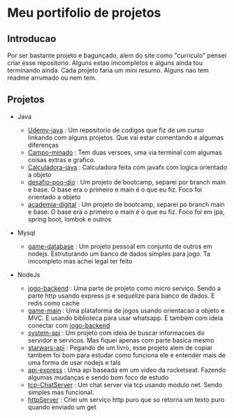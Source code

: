 # Meu portifolio de projetos

## Introducao

Por ser bastante projeto e bagunçado, alem do site como "curriculo" pensei criar esse repositorio. Alguns estao imcompletos e alguns ainda tou terminando ainda. Cada projeto faria um mini resumo. Alguns nao tem readme arrumado ou nem tem.

## Projetos
* Java
    * [Udemy-java](https://github.com/JeanVictor0/udemy-java) : Um repositorio de codigos que fiz de um curso linkando com alguns projetos. Que vai estar comentando e algumas diferenças
    *  [Campo-minado](https://github.com/JeanVictor0/campo-minado) : Tem duas versoes, uma via terminal com algumas coisas extras e grafico.
    *  [Calculadora-java](https://github.com/JeanVictor0/calculadora-java) : Calculadora feita com javafx com logica orientado a objeto
    *  [desafio-poo-dio](https://github.com/JeanVictor0/desafio-poo-dio) : Um projeto de bootcamp, separei por branch main e base. O base era o primeiro e main é o que eu fiz. Foco foi orientado a objeto
    *  [academia-digital](https://github.com/JeanVictor0/academia-digital) : Um projeto de bootcamp, separei po branch main e base. O base era o primeiro e main é o que eu fiz. Foco foi em jpa, spring boot, lombok e outros

* Mysql
    * [game-database](https://github.com/JeanVictor0/game-database) : Um projeto pessoal em conjunto de outros em nodejs. Estruturando um banco de dados simples para jogo. Ta imcompleto mas achei legal ter feito

* NodeJs
    * [jogo-backend](https://github.com/JeanVictor0/jogo-backend) : Uma parte de projeto como micro serviço. Sendo a parte http usando express js e sequelize para banco de dados. E redis como cache 
    * [game-main](https://github.com/JeanVictor0/game-main) : Uma plataforma de jogos usando orientacao a objeto e MVC. E usando biblioteca para usar whatsapp. E tambem com ideia conectar com [jogo-backend](https://github.com/JeanVictor0/jogo-backend)
    * [system-api](https://github.com/JeanVictor0/sistem-api) : Um projeto com ideia de buscar informacoes do servidor e servicos. Mas fiquei apenas com parte basica mesmo
    * [starwars-api](https://github.com/JeanVictor0/starwars-api) : Pegando de um livro, esse projeto alem de copiar tambem foi bom para estudar como funciona ele e entender mais de uma forma de usar nodejs e tals
    * [api-express](https://github.com/JeanVictor0/api-express) : Uma api baseada em um video da rocketseat. Fazendo algumas mudanças e sendo bom foco de estudo
    * [tcp-ChatServer](https://github.com/JeanVictor0/tcp-ChatServer) : Um chat server via tcp usando modulo net. Sendo simples mas funcional.
    * [httpServer](https://github.com/JeanVictor0/httpServer) : Criei um serviço http puro que so retorna um texto puro quando enviado um get
